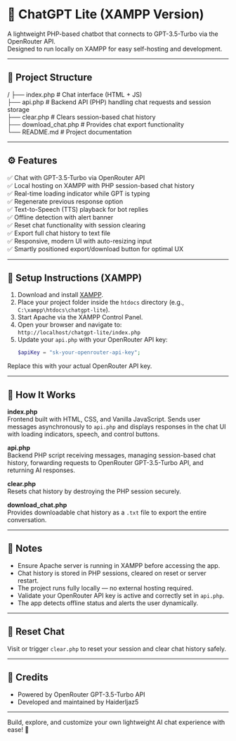 # 🤖 ChatGPT Lite (XAMPP Version)

A lightweight PHP-based chatbot that connects to GPT-3.5-Turbo via the OpenRouter API.  
Designed to run locally on XAMPP for easy self-hosting and development.

---

## 📂 Project Structure

/
├── index.php      # Chat interface (HTML + JS)  
├── api.php        # Backend API (PHP) handling chat requests and session storage  
├── clear.php      # Clears session-based chat history  
├── download_chat.php # Provides chat export functionality  
└── README.md      # Project documentation

---

## ⚙️ Features

✅ Chat with GPT-3.5-Turbo via OpenRouter API  
✅ Local hosting on XAMPP with PHP session-based chat history  
✅ Real-time loading indicator while GPT is typing  
✅ Regenerate previous response option  
✅ Text-to-Speech (TTS) playback for bot replies  
✅ Offline detection with alert banner  
✅ Reset chat functionality with session clearing  
✅ Export full chat history to text file  
✅ Responsive, modern UI with auto-resizing input  
✅ Smartly positioned export/download button for optimal UX

---

## 🔑 Setup Instructions (XAMPP)

1. Download and install [XAMPP](https://www.apachefriends.org/index.html).  
2. Place your project folder inside the `htdocs` directory (e.g., `C:\xampp\htdocs\chatgpt-lite`).  
3. Start Apache via the XAMPP Control Panel.  
4. Open your browser and navigate to:  
   `http://localhost/chatgpt-lite/index.php`  
5. Update your `api.php` with your OpenRouter API key:  
   ```php
   $apiKey = "sk-your-openrouter-api-key";
Replace this with your actual OpenRouter API key.

---

## 💬 How It Works

**index.php**  
Frontend built with HTML, CSS, and Vanilla JavaScript. Sends user messages asynchronously to `api.php` and displays responses in the chat UI with loading indicators, speech, and control buttons.

**api.php**  
Backend PHP script receiving messages, managing session-based chat history, forwarding requests to OpenRouter GPT-3.5-Turbo API, and returning AI responses.

**clear.php**  
Resets chat history by destroying the PHP session securely.

**download_chat.php**  
Provides downloadable chat history as a `.txt` file to export the entire conversation.

---

## 📢 Notes

- Ensure Apache server is running in XAMPP before accessing the app.  
- Chat history is stored in PHP sessions, cleared on reset or server restart.  
- The project runs fully locally — no external hosting required.  
- Validate your OpenRouter API key is active and correctly set in `api.php`.  
- The app detects offline status and alerts the user dynamically.

---

## 🔁 Reset Chat

Visit or trigger `clear.php` to reset your session and clear chat history safely.

---

## 🌟 Credits

- Powered by OpenRouter GPT-3.5-Turbo API  
- Developed and maintained by HaiderIjaz5

---

Build, explore, and customize your own lightweight AI chat experience with ease! 🚀

